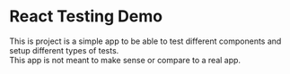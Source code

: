 # React Testing Demo

This is project is a simple app to be able to test different components and setup different types of tests. <br>
This app is not meant to make sense or compare to a real app.